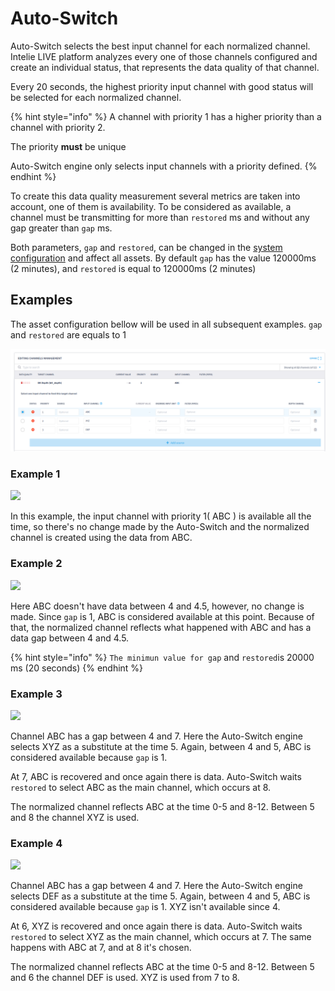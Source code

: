 # Auto-Switch

Auto-Switch selects the best input channel for each normalized channel. Intelie LIVE platform analyzes every one of those channels configured and create an individual status, that represents the data quality of that channel.

Every 20 seconds, the highest priority input channel with good status will be selected for each normalized channel.&#x20;

{% hint style="info" %}
A channel with priority 1 has a higher priority than a channel with priority 2.&#x20;

The priority **must** be unique

Auto-Switch engine only selects input channels with a priority defined.
{% endhint %}

To create this data quality measurement several metrics are taken into account, one of them is availability. To be considered as available, a channel must be transmitting for more than `restored` ms and without any gap greater than `gap` ms.

Both parameters, `gap` and `restored`, can be changed in the [system configuration](../../administration/data-normalization/auto-switch.md) and affect all assets. By default `gap` has the value 120000ms (2 minutes), and `restored` is equal to 120000ms (2 minutes)

## Examples

The asset configuration bellow will be used in all subsequent examples. `gap` and `restored` are equals to 1

![Input channels prioritized](<../../.gitbook/assets/image (305).png>)

### Example 1

![](<../../.gitbook/assets/Normalization diagram-Page-2 (5).png>)

In this example, the input channel with priority 1( ABC ) is available all the time, so there's no change made by the Auto-Switch and the normalized channel is created using the data from ABC.

### Example 2

![](<../../.gitbook/assets/Normalization diagram-Page-2 (6).png>)

Here ABC doesn't have data between 4 and 4.5, however, no change is made. Since `gap` is 1, ABC is considered available at this point. Because of that, the normalized channel reflects what happened with ABC and has a data gap between 4 and 4.5.

{% hint style="info" %}
`The minimun value for gap` and `restored`is 20000 ms (20 seconds)
{% endhint %}

### Example 3

&#x20;

![](<../../.gitbook/assets/Normalization diagram-Page-2.png>)

Channel ABC has a gap between 4 and 7. Here the Auto-Switch engine selects XYZ as a substitute at the time 5. Again, between 4 and 5, ABC is considered available because `gap` is 1.

At 7, ABC is recovered and once again there is data. Auto-Switch waits `restored` to select ABC as the main channel, which occurs at 8.

The normalized channel reflects ABC at the time 0-5 and 8-12. Between 5 and 8 the channel XYZ is used.

### Example 4

![](<../../.gitbook/assets/Normalization diagram-Page-2 (3).png>)

Channel ABC has a gap between 4 and 7. Here the Auto-Switch engine selects DEF as a substitute at the time 5. Again, between 4 and 5, ABC is considered available because `gap` is 1. XYZ isn't available since 4.

At 6, XYZ is recovered and once again there is data. Auto-Switch waits `restored` to select XYZ as the main channel, which occurs at 7. The same happens with ABC at 7, and at 8 it's chosen.

The normalized channel reflects ABC at the time 0-5 and 8-12. Between 5 and 6 the channel DEF is used. XYZ is used from 7 to 8.
